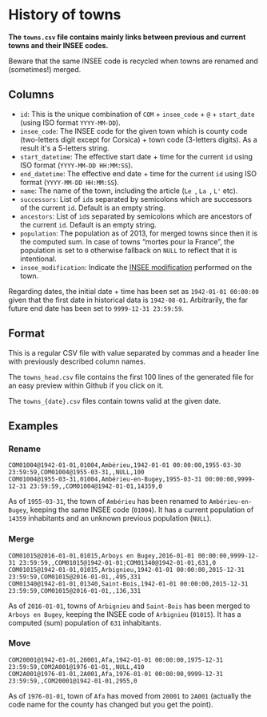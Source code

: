 # History of towns

**The `towns.csv` file contains mainly links between previous and current towns and their INSEE codes.**

Beware that the same INSEE code is recycled when towns are renamed and (sometimes!) merged.


## Columns

* `id`: This is the unique combination of `COM` + `insee_code` + `@` + `start_date` (using ISO format `YYYY-MM-DD`).
* `insee_code`: The INSEE code for the given town which is county code (two-letters digit except for Corsica) + town code (3-letters digits). As a result it's a 5-letters string.
* `start_datetime`: The effective start date + time for the current `id` using ISO format (`YYYY-MM-DD HH:MM:SS`).
* `end_datetime`: The effective end date + time for the current `id` using ISO format (`YYYY-MM-DD HH:MM:SS`).
* `name`: The name of the town, including the article (`Le `, `La `, `L'` etc).
* `successors`: List of `id`s separated by semicolons which are successors of the current `id`. Default is an empty string.
* `ancestors`: List of `id`s separated by semicolons which are ancestors of the current `id`. Default is an empty string.
* `population`: The population as of 2013, for merged towns since then it is the computed sum. In case of towns “mortes pour la France”, the population is set to `0` otherwise fallback on `NULL` to reflect that it is intentional.
* `insee_modification`: Indicate the [INSEE modification](https://www.insee.fr/fr/information/2114773#mod) performed on the town.

Regarding dates, the initial date + time has been set as `1942-01-01 00:00:00` given that the first date in historical data is `1942-08-01`. Arbitrarily, the far future end date has been set to `9999-12-31 23:59:59`.


## Format

This is a regular CSV file with value separated by commas and a header line with previously described column names.

The `towns_head.csv` file contains the first 100 lines of the generated file for an easy preview within Github if you click on it.

The `towns_{date}.csv` files contain towns valid at the given date.


## Examples

### Rename

```
COM01004@1942-01-01,01004,Ambérieu,1942-01-01 00:00:00,1955-03-30 23:59:59,COM01004@1955-03-31,,NULL,100
COM01004@1955-03-31,01004,Ambérieu-en-Bugey,1955-03-31 00:00:00,9999-12-31 23:59:59,,COM01004@1942-01-01,14359,0
```

As of `1955-03-31`, the town of `Ambérieu` has been renamed to `Ambérieu-en-Bugey`, keeping the same INSEE code (`01004`). It has a current population of `14359` inhabitants and an unknown previous population (`NULL`).


### Merge

```
COM01015@2016-01-01,01015,Arboys en Bugey,2016-01-01 00:00:00,9999-12-31 23:59:59,,COM01015@1942-01-01;COM01340@1942-01-01,631,0
COM01015@1942-01-01,01015,Arbignieu,1942-01-01 00:00:00,2015-12-31 23:59:59,COM01015@2016-01-01,,495,331
COM01340@1942-01-01,01340,Saint-Bois,1942-01-01 00:00:00,2015-12-31 23:59:59,COM01015@2016-01-01,,136,331
```

As of `2016-01-01`, towns of `Arbignieu` and `Saint-Bois` has been merged to `Arboys en Bugey`, keeping the INSEE code of `Arbignieu` (`01015`). It has a computed (sum) population of `631` inhabitants.


### Move

```
COM20001@1942-01-01,20001,Afa,1942-01-01 00:00:00,1975-12-31 23:59:59,COM2A001@1976-01-01,,NULL,410
COM2A001@1976-01-01,2A001,Afa,1976-01-01 00:00:00,9999-12-31 23:59:59,,COM20001@1942-01-01,2955,0
```

As of `1976-01-01`, town of `Afa` has moved from `20001` to `2A001` (actually the code name for the county has changed but you get the point).
